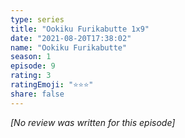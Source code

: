 ```yaml
---
type: series
title: "Ookiku Furikabutte 1x9"
date: "2021-08-20T17:38:02"
name: "Ookiku Furikabutte"
season: 1
episode: 9
rating: 3
ratingEmoji: "⭐️⭐️⭐️"
share: false
---
```


_[No review was written for this episode]_
